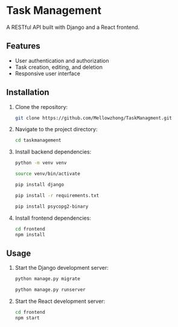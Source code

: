 # Task Management

A RESTful API built with Django and a React frontend.

## Features

- User authentication and authorization
- Task creation, editing, and deletion
- Responsive user interface

## Installation

1. Clone the repository:
    ```bash
    git clone https://github.com/Mellowzhong/TaskManagment.git
    ```
2. Navigate to the project directory:
    ```bash
    cd taskmanagement
    ```
3. Install backend dependencies:
    ```bash
    python -m venv venv
    ```
    ```bash
    source venv/bin/activate
    ```

    ```bash
    pip install django
    ```

    ```bash
    pip install -r requirements.txt
    ```
    ```bash
    pip install psycopg2-binary
    ```
4. Install frontend dependencies:
    ```bash
    cd frontend
    npm install
    ```

## Usage

1. Start the Django development server:
    ```bash
    python manage.py migrate
    ```

    ```bash
    python manage.py runserver
    ```
2. Start the React development server:
    ```bash
    cd frontend
    npm start
    ```